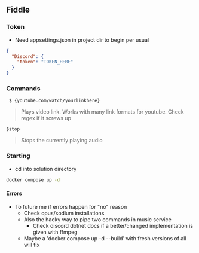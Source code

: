 ## Fiddle

### Token
- Need appsettings.json in project dir to begin per usual
```json
{
  "Discord": {
    "token": "TOKEN_HERE"
  }
}
```
### Commands
``` $ {youtube.com/watch/yourlinkhere}```
>Plays video link. Works with many link formats for youtube. Check regex if it screws up

``` $stop ```
>Stops the currently playing audio

### Starting
- cd into solution directory
```bash
docker compose up -d 
```

#### Errors
- To future me if errors happen for "no" reason
  - Check opus/sodium installations
  - Also the hacky way to pipe two commands in music service
    - Check discord dotnet docs if a better/changed implementation is given with ffmpeg
  - Maybe a 'docker compose up -d --build' with fresh versions of all will fix
